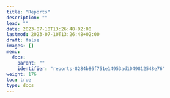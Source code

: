 ```yaml
---
title: "Reports"
description: ""
lead: ""
date: 2023-07-10T13:26:48+02:00
lastmod: 2023-07-10T13:26:48+02:00
draft: false
images: []
menu:
  docs:
    parent: ""
    identifier: "reports-8284b86f751e14953ad1049812548e76"
weight: 176
toc: true
type: docs
---
```

